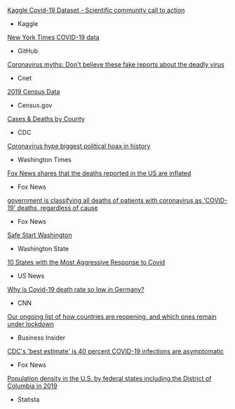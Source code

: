 [Kaggle Covid-19 Dataset - Scientific community call to action](https://www.kaggle.com/fireballbyedimyrnmom/us-counties-covid-19-dataset?select=us-counties.csv)
- Kaggle

[New York Times COVID-19 data](https://github.com/nytimes/covid-19-data)
- GitHub

[Coronavirus myths: Don't believe these fake reports about the deadly virus](https://www.cnet.com/health/false-information-about-coronavirus-here-are-the-top-rumors-spreading-about-it/)
- Cnet

[2019 Census Data](https://www.census.gov/search-results.html?q=population+data+by+state+2020&page=1&stateGeo=none&searchtype=web&cssp=SERP&_charset_=UTF-8)
- Census.gov


[Cases & Deaths by County](https://www.cdc.gov/coronavirus/2019-ncov/cases-updates/county-map.html)
- CDC

[Coronavirus hype biggest political hoax in history](https://www.washingtontimes.com/news/2020/apr/28/coronavirus-hype-biggest-political-hoax-in-history/)
- Washington Times

[Fox News shares that the deaths reported in the US are inflated](https://www.foxnews.com/politics/birx-says-government-is-classifying-all-deaths-of-patients-with-coronavirus-as-covid-19-deaths-regardless-of-cause)
- Fox News

[government is classifying all deaths of patients with coronavirus as 'COVID-19' deaths, regardless of cause](https://www.foxnews.com/politics/birx-says-government-is-classifying-all-deaths-of-patients-with-coronavirus-as-covid-19-deaths-regardless-of-cause)
- Fox News

[Safe Start Washington](https://www.governor.wa.gov/sites/default/files/SafeStartPhasedReopening.pdf)
- Washington State

[10 States with the Most Aggressive Response to Covid](https://www.usnews.com/news/best-states/articles/2020-03-17/10-states-with-the-most-aggressive-response-to-coronavirus)
- US News

[Why is Covid-19 death rate so low in Germany?](https://www.cnn.com/2020/03/24/opinions/germany-low-death-rate-for-coronavirus-sepkowitz/index.html)
- CNN

[Our ongoing list of how countries are reopening, and which ones remain under lockdown](https://www.businessinsider.com/countries-on-lockdown-coronavirus-italy-2020-3?op=1#el-salvador-began-to-reopen-its-economy-on-june-16-35)
- Business Insider

[CDC's 'best estimate' is 40 percent COVID-19 infections are asymptomatic](https://www.foxnews.com/science/cdc-best-estimate-40-percent-covid-19-infections-asymptomatic)
- Fox News

[Population density in the U.S. by federal states including the District of Columbia in 2019](https://www.statista.com/statistics/183588/population-density-in-the-federal-states-of-the-us/)
- Statista
